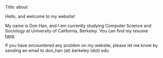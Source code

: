Title: about

Hello, and welcome to my website! 

My name is Don Han, and I am currently studying Computer Science and Sociology at University of
California, Berkeley. You can find my resume [here]({filename}/extra/Resume_Don_Han.pdf).

If you have encountered any problem on my website, please let me know by sending an email to don_han (at) berkeley (dot) edu


